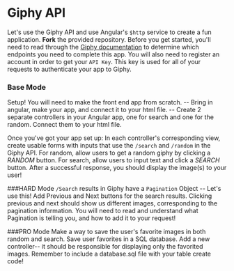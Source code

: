 # Giphy API

Let's use the Giphy API and use Angular's `$http` service to create a fun application. **Fork** the provided repository. Before you get started, you'll need to read through the [Giphy documentation](https://developers.giphy.com/) to determine which endpoints you need to complete this app. You will also need to register an account in order to get your `API Key`. This key is used for all of your requests to authenticate your app to Giphy.

### Base Mode
Setup!
You will need to make the front end app from scratch. 
-- Bring in angular, make your app, and connect it to your html file. 
-- Create 2 separate controllers in your Angular app, one for search and one for the random. Connect them to your html file.

Once you've got your app set up:
In each controller's corresponding view, create usable forms with inputs that use the `/search` and `/random` in the Giphy API.
For random, allow users to get a random giphy by clicking a *RANDOM* button.
For search, allow users to input text and click a *SEARCH* button.
After a successful response, you should display the image(s) to your user!

###HARD Mode
`/Search` results in Giphy have a `Pagination` Object -- Let's use this!
Add Previous and Next buttons for the search results. Clicking previous and next should show us different images, corresponding to the pagination information. You will need to read and understand what Pagination is telling you, and how to add it to your request! 

###PRO Mode
Make a way to save the user's favorite images in both random and search. 
Save user favorites in a SQL database. 
Add a new controller-- it should be responsible for displaying only the favorited images.
Remember to include a database.sql file with your table create code!
